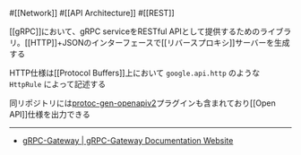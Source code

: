 #[[Network]] #[[API Architecture]] #[[REST]]

[[gRPC]]において、gRPC serviceをRESTful APIとして提供するためのライブラリ。[[HTTP]]+JSONのインターフェースで[[リバースプロキシ]]サーバーを生成する

HTTP仕様は[[Protocol Buffers]]上において `google.api.http` のような `HttpRule` によって記述する

同リポジトリには[protoc-gen-openapiv2](https://github.com/grpc-ecosystem/grpc-gateway/tree/main/protoc-gen-openapiv2)プラグインも含まれており[[Open API]]仕様を出力できる

---

- [gRPC-Gateway | gRPC-Gateway Documentation Website](https://grpc-ecosystem.github.io/grpc-gateway/)
